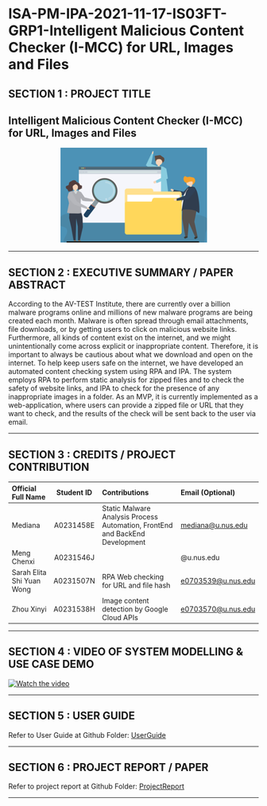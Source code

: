 # ISA-PM-IPA-2021-11-17-IS03FT-GRP1-Intelligent Malicious Content Checker (I-MCC) for URL, Images and Files

## SECTION 1 : PROJECT TITLE
## Intelligent Malicious Content Checker (I-MCC) for URL, Images and Files

<div align=center>
<img src="Miscellaneous/logo.png"
     style="" />
</div>


---
## SECTION 2 : EXECUTIVE SUMMARY / PAPER ABSTRACT

According to the AV-TEST Institute, there are currently over a billion malware programs online and millions of new malware programs are being created each month. Malware is often spread through email attachments, file downloads, or by getting users to click on malicious website links. Furthermore, all kinds of content exist on the internet, and we might unintentionally come across explicit or inappropriate content. Therefore, it is important to always be cautious about what we download and open on the internet. To help keep users safe on the internet, we have developed an automated content checking system using RPA and IPA. The system employs RPA to perform static analysis for zipped files and to check the safety of website links, and IPA to check for the presence of any inappropriate images in a folder. As an MVP, it is currently implemented as a web-application, where users can provide a zipped file or URL that they want to check, and the results of the check will be sent back to the user via email.

---
## SECTION 3 : CREDITS / PROJECT CONTRIBUTION

| Official Full Name  | Student ID   | Contributions | Email (Optional) |
| :------------ |:---------------:| :-----| :-----|
| Mediana | A0231458E | Static Malware Analysis Process Automation, FrontEnd and BackEnd Development | mediana@u.nus.edu |
| Meng Chenxi | A0231546J |  | @u.nus.edu |
| Sarah Elita Shi Yuan Wong| A0231507N | RPA Web checking for URL and file hash | e0703539@u.nus.edu |
| Zhou Xinyi | A0231538H | Image content detection by Google Cloud APIs | e0703570@u.nus.edu |

---
## SECTION 4 : VIDEO OF SYSTEM MODELLING & USE CASE DEMO
[![Watch the video](https://github.com/mediana-medy/ISA-IPA-2021-11-17-IS0XFT-GRP1-/tree/master/Miscellaneous/logo.png)](https://github.com/mediana-medy/ISA-IPA-2021-11-17-IS03FT-GRP1-IntelligentMaliciousContentChecker_I-MCC/blob/master/Video/ISA-IPA-2021-11-17-IS03FT-GRP1_IMCC-BusinessVideoPresentation.mp4)

---
## SECTION 5 : USER GUIDE


Refer to User Guide at Github Folder: [UserGuide](https://github.com/mediana-medy/ISA-IPA-2021-11-17-IS03FT-GRP1-IntelligentMaliciousContentChecker_I-MCC/tree/master/UserGuide)

---
## SECTION 6 : PROJECT REPORT / PAPER

Refer to project report at Github Folder: [ProjectReport](https://github.com/mediana-medy/ISA-IPA-2021-11-17-IS03FT-GRP1-IntelligentMaliciousContentChecker_I-MCC/tree/master/ProjectReport)

---
